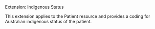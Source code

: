 Extension: Indigenous Status

This extension applies to the Patient resource and provides a coding for Australian indigenous status of the patient.